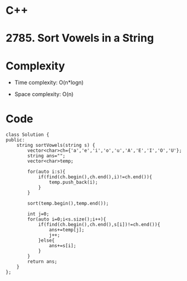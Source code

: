 # C++
<!-- Describe your first thoughts on how to solve this problem. -->
# 2785. Sort Vowels in a String
<!-- Describe your approach to solving the problem. -->

# Complexity
- Time complexity: O(n*logn)
<!-- Add your time complexity here, e.g. $$O(n)$$ -->

- Space complexity: O(n)
<!-- Add your space complexity here, e.g. $$O(n)$$ -->

# Code
```
class Solution {
public:
    string sortVowels(string s) {
        vector<char>ch={'a','e','i','o','u','A','E','I','O','U'};
        string ans="";
        vector<char>temp;

        for(auto i:s){
            if(find(ch.begin(),ch.end(),i)!=ch.end()){
                temp.push_back(i);
            }
        }

        sort(temp.begin(),temp.end());

        int j=0;
        for(auto i=0;i<s.size();i++){
            if(find(ch.begin(),ch.end(),s[i])!=ch.end()){
                ans+=temp[j];
                j++;
            }else{
                ans+=s[i];
            }           
        }
        return ans;
    }
};
```
